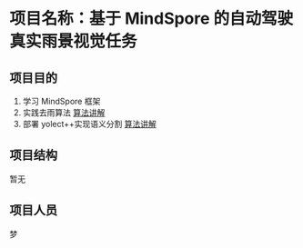 # 项目名称：基于 MindSpore 的自动驾驶真实雨景视觉任务

## 项目目的

1. 学习 MindSpore 框架
2. 实践去雨算法 [算法讲解](https://zhuanlan.zhihu.com/p/344422879)
3. 部署 yolect++实现语义分割 [算法讲解](https://blog.csdn.net/amusi1994/article/details/111714326)

## 项目结构

暂无

## 项目人员

梦
